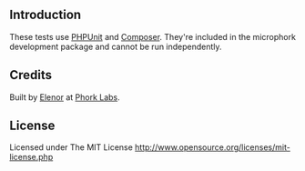 ## Introduction

These tests use [PHPUnit](http://phpunit.de/) and [Composer](http://getcomposer.org/). They're included in the microphork development package and cannot be run independently.


## Credits

Built by [Elenor](http://elenor.net) at [Phork Labs](http://phork.org).


## License

Licensed under The MIT License
<http://www.opensource.org/licenses/mit-license.php>
